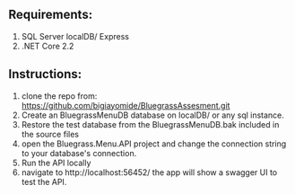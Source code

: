 ﻿## Requirements:
1) SQL Server localDB/ Express
2) .NET Core 2.2

## Instructions:

1) clone the repo from: https://github.com/bigiayomide/BluegrassAssesment.git
2) Create an BluegrassMenuDB database on localDB/ or any sql instance.
3) Restore the test database from the BluegrassMenuDB.bak included in the source files
4) open the Bluegrass.Menu.API project and change the connection string to your database's connection.
5) Run the API locally
6) navigate to http://localhost:56452/ the app will show a swagger UI to test the API.



